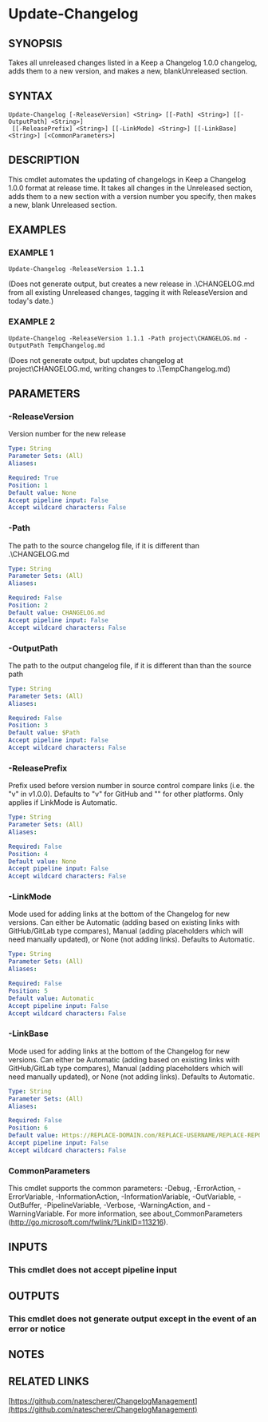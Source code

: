 # Update-Changelog

## SYNOPSIS
Takes all unreleased changes listed in a Keep a Changelog 1.0.0 changelog, adds them to a new version,
and makes a new, blankUnreleased section.

## SYNTAX

```
Update-Changelog [-ReleaseVersion] <String> [[-Path] <String>] [[-OutputPath] <String>]
 [[-ReleasePrefix] <String>] [[-LinkMode] <String>] [[-LinkBase] <String>] [<CommonParameters>]
```

## DESCRIPTION
This cmdlet automates the updating of changelogs in Keep a Changelog 1.0.0 format at release time.
It
takes all changes in the Unreleased section, adds them to a new section with a version number you specify,
then makes a new, blank Unreleased section.

## EXAMPLES

### EXAMPLE 1
```
Update-Changelog -ReleaseVersion 1.1.1
```

(Does not generate output, but creates a new release in .\CHANGELOG.md from all existing Unreleased changes, tagging it with ReleaseVersion and today's date.)

### EXAMPLE 2
```
Update-Changelog -ReleaseVersion 1.1.1 -Path project\CHANGELOG.md -OutputPath TempChangelog.md
```

(Does not generate output, but updates changelog at project\CHANGELOG.md, writing changes to .\TempChangelog.md)

## PARAMETERS

### -ReleaseVersion
Version number for the new release

```yaml
Type: String
Parameter Sets: (All)
Aliases:

Required: True
Position: 1
Default value: None
Accept pipeline input: False
Accept wildcard characters: False
```

### -Path
The path to the source changelog file, if it is different than .\CHANGELOG.md

```yaml
Type: String
Parameter Sets: (All)
Aliases:

Required: False
Position: 2
Default value: CHANGELOG.md
Accept pipeline input: False
Accept wildcard characters: False
```

### -OutputPath
The path to the output changelog file, if it is different than than the source path

```yaml
Type: String
Parameter Sets: (All)
Aliases:

Required: False
Position: 3
Default value: $Path
Accept pipeline input: False
Accept wildcard characters: False
```

### -ReleasePrefix
Prefix used before version number in source control compare links (i.e.
the "v" in v1.0.0).
Defaults to
"v" for GitHub and "" for other platforms.
Only applies if LinkMode is Automatic.

```yaml
Type: String
Parameter Sets: (All)
Aliases:

Required: False
Position: 4
Default value: None
Accept pipeline input: False
Accept wildcard characters: False
```

### -LinkMode
Mode used for adding links at the bottom of the Changelog for new versions.
Can either be Automatic
(adding based on existing links with GitHub/GitLab type compares), Manual (adding placeholders which
will need manually updated), or None (not adding links).
Defaults to Automatic.

```yaml
Type: String
Parameter Sets: (All)
Aliases:

Required: False
Position: 5
Default value: Automatic
Accept pipeline input: False
Accept wildcard characters: False
```

### -LinkBase
Mode used for adding links at the bottom of the Changelog for new versions.
Can either be Automatic
(adding based on existing links with GitHub/GitLab type compares), Manual (adding placeholders which
will need manually updated), or None (not adding links).
Defaults to Automatic.

```yaml
Type: String
Parameter Sets: (All)
Aliases:

Required: False
Position: 6
Default value: Https://REPLACE-DOMAIN.com/REPLACE-USERNAME/REPLACE-REPONAME
Accept pipeline input: False
Accept wildcard characters: False
```

### CommonParameters
This cmdlet supports the common parameters: -Debug, -ErrorAction, -ErrorVariable, -InformationAction, -InformationVariable, -OutVariable, -OutBuffer, -PipelineVariable, -Verbose, -WarningAction, and -WarningVariable.
For more information, see about_CommonParameters (http://go.microsoft.com/fwlink/?LinkID=113216).

## INPUTS

### This cmdlet does not accept pipeline input
## OUTPUTS

### This cmdlet does not generate output except in the event of an error or notice
## NOTES

## RELATED LINKS

[https://github.com/natescherer/ChangelogManagement](https://github.com/natescherer/ChangelogManagement)

